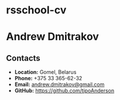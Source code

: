 # **rsschool-cv**
# **Andrew Dmitrakov**
## Contacts
* **Location:** Gomel, Belarus
* **Phone:** +375 33 365-62-32
* **Email:** andrew.dmitrakov@gmail.com
* **GitHub:** https://github.com/tipoAnderson